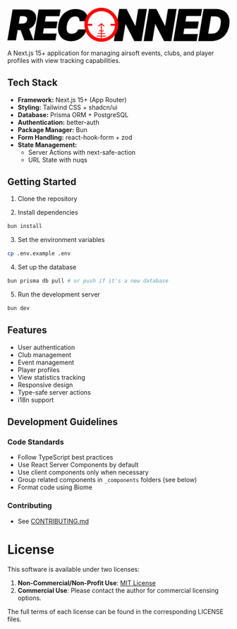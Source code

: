 ![Image](/public/reconned-logo-light.svg)


A Next.js 15+ application for managing airsoft events, clubs, and player profiles with view tracking capabilities.

## Tech Stack

- **Framework:** Next.js 15+ (App Router)
- **Styling:** Tailwind CSS + shadcn/ui
- **Database:** Prisma ORM + PostgreSQL
- **Authentication:** better-auth
- **Package Manager:** Bun
- **Form Handling:** react-hook-form + zod
- **State Management:** 
  - Server Actions with next-safe-action
  - URL State with nuqs

## Getting Started

1. Clone the repository

2. Install dependencies
```sh
bun install
```

3. Set the environment variables
```sh
cp .env.example .env
```

4. Set up the database
```sh
bun prisma db pull # or push if it's a new database
```

5. Run the development server
```sh
bun dev
```

## Features
- User authentication
- Club management
- Event management
- Player profiles
- View statistics tracking
- Responsive design
- Type-safe server actions
- i18n support

## Development Guidelines

### Code Standards
- Follow TypeScript best practices
- Use React Server Components by default
- Use client components only when necessary
- Group related components in `_components` folders (see below)
- Format code using Biome

### Contributing
- See [CONTRIBUTING.md](CONTRIBUTING.md)

# License

This software is available under two licenses:

1. **Non-Commercial/Non-Profit Use**: [MIT License](LICENSE.md)
2. **Commercial Use**: Please contact the author for commercial licensing options.

The full terms of each license can be found in the corresponding LICENSE files.
